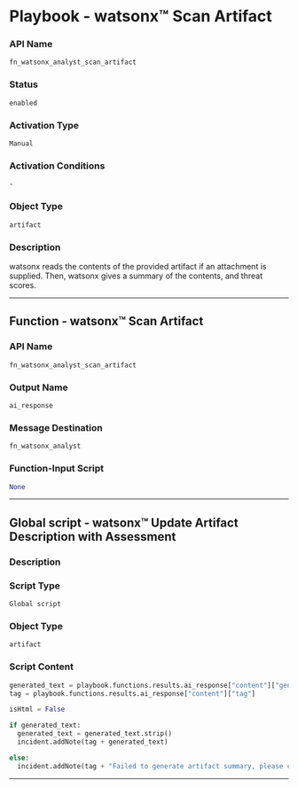 <!--
    DO NOT MANUALLY EDIT THIS FILE
    THIS FILE IS AUTOMATICALLY GENERATED WITH resilient-sdk codegen
    Generated with resilient-sdk v51.0.2.2.1096
-->

# Playbook - watsonx™ Scan Artifact

### API Name
`fn_watsonx_analyst_scan_artifact`

### Status
`enabled`

### Activation Type
`Manual`

### Activation Conditions
`-`

### Object Type
`artifact`

### Description
watsonx reads the contents of the provided artifact if an attachment is supplied. 
Then, watsonx gives a summary of the contents, and threat scores.


---
## Function - watsonx™ Scan Artifact

### API Name
`fn_watsonx_analyst_scan_artifact`

### Output Name
`ai_response`

### Message Destination
`fn_watsonx_analyst`

### Function-Input Script
```python
None
```

---

## Global script - watsonx™ Update Artifact Description with Assessment

### Description


### Script Type
`Global script`

### Object Type
`artifact`

### Script Content
```python
generated_text = playbook.functions.results.ai_response["content"]["generated_text"]
tag = playbook.functions.results.ai_response["content"]["tag"]

isHtml = False

if generated_text:
  generated_text = generated_text.strip()
  incident.addNote(tag + generated_text)

else:
  incident.addNote(tag + "Failed to generate artifact summary, please check app logs for more details.")

```

---

